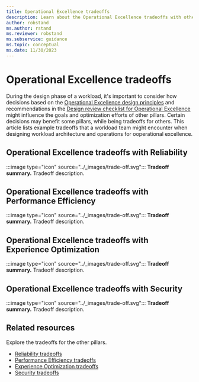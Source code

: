 ```yaml
---
title: Operational Excellence tradeoffs
description: Learn about the Operational Excellence tradeoffs with other pillars.
author: robstand
ms.author: rstand
ms.reviewer: robstand
ms.subservice: guidance
ms.topic: conceptual
ms.date: 11/30/2023
---
```


# Operational Excellence tradeoffs

During the design phase of a workload, it's important to consider how decisions based on the [Operational Excellence design principles](./principles.md) and recommendations in the [Design review checklist for Operational Excellence](./checklist.md) might influence the goals and optimization efforts of other pillars. Certain decisions may benefit some pillars, while being tradeoffs for others. This article lists example tradeoffs that a workload team might encounter when designing workload architecture and operations for ooperational excellence.

## Operational Excellence tradeoffs with Reliability

:::image type="icon" source="../_images/trade-off.svg"::: **Tradeoff summary.** Tradeoff description.

## Operational Excellence tradeoffs with Performance Efficiency

:::image type="icon" source="../_images/trade-off.svg"::: **Tradeoff summary.** Tradeoff description.

## Operational Excellence tradeoffs with Experience Optimization

:::image type="icon" source="../_images/trade-off.svg"::: **Tradeoff summary.** Tradeoff description.

## Operational Excellence tradeoffs with Security

:::image type="icon" source="../_images/trade-off.svg"::: **Tradeoff summary.** Tradeoff description.

## Related resources

Explore the tradeoffs for the other pillars.

- [Reliability tradeoffs](../reliability/tradeoffs.md)
- [Performance Efficiency tradeoffs](../performance-efficiency/tradeoffs.md)
- [Experience Optimization tradeoffs](../experience-optimization/tradeoffs.md)
- [Security tradeoffs](../security/tradeoffs.md)